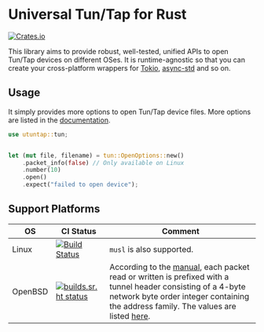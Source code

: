 # Universal Tun/Tap for Rust

[![Crates.io](https://img.shields.io/crates/v/utuntap)](https://crates.io/crates/utuntap)

This library aims to provide robust, well-tested, unified APIs to open Tun/Tap devices on different OSes. It is runtime-agnostic so that you can create your cross-platform wrappers for [Tokio](https://tokio.rs), [async-std](https://github.com/async-rs/async-std) and so on.

## Usage

It simply provides more options to open Tun/Tap device files. More options are listed in the [documentation](https://crates.io/crates/utuntap).

```rust
use utuntap::tun;


let (mut file, filename) = tun::OpenOptions::new()
    .packet_info(false) // Only available on Linux
    .number(10)
    .open()
    .expect("failed to open device");
```

## Support Platforms

| OS | CI&nbsp;Status | Comment |
| -- | ------ | ------- |
| Linux | [![Build Status](https://travis-ci.org/siegfried/utuntap.svg?branch=master)](https://travis-ci.org/siegfried/utuntap) | `musl` is also supported. |
| OpenBSD | [![builds.sr.ht status](https://builds.sr.ht/~siegfried/utuntap/.build.yml.svg)](https://builds.sr.ht/~siegfried/utuntap/.build.yml?) | According to the [manual](https://man.openbsd.org/tun.4), each packet read or written is prefixed with a tunnel header consisting of a 4-byte network byte order integer containing the address family. The values are listed [here](https://man.openbsd.org/netintro.4#ADDRESSING). |

